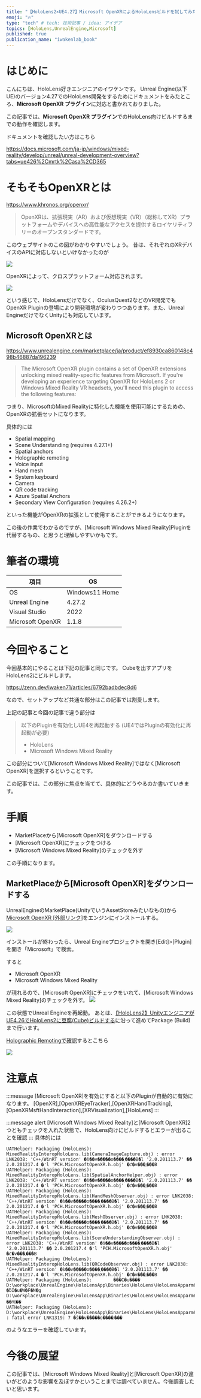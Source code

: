 ```yaml
---
title: "【HoloLens2×UE4.27】Microsoft OpenXRによるHoloLensビルドを試してみた"
emoji: "🔥"
type: "tech" # tech: 技術記事 / idea: アイデア
topics: [HoloLens,UnrealEngine,Microsoft]
published: true
publication_name: "iwakenlab_book"
---
```

# はじめに

こんにちは、HoloLens好きエンジニアのイワケンです。
Unreal Engine(以下UE)のバージョン4.27でのHoloLens開発をするためにドキュメントをみたところ、**Microsoft OpenXR プラグイン**に対応と書かれておりました。

この記事では、**Microsoft OpenXR プラグイン**でのHoloLens向けビルドするまでの動作を確認します。

ドキュメントを確認したい方はこちら

https://docs.microsoft.com/ja-jp/windows/mixed-reality/develop/unreal/unreal-development-overview?tabs=ue426%2Cmrtk%2Casa%2CD365

# そもそもOpenXRとは

https://www.khronos.org/openxr/

> OpenXRは、拡張現実（AR）および仮想現実（VR）（総称してXR）プラットフォームやデバイスへの高性能なアクセスを提供するロイヤリティフリーのオープンスタンダードです。

このウェブサイトのこの図がわかりやすいでしょう。
昔は、それぞれのXRデバイスのAPIに対応しないといけなかったのが

![](https://www.khronos.org/assets/uploads/apis/OpenXR-Before_3.png)

OpenXRによって、クロスプラットフォーム対応されます。

![](https://www.khronos.org/assets/uploads/apis/OpenXR-After_3.png)

という感じで、HoloLensだけでなく、OculusQuest2などのVR開発でもOpenXR Pluginの登場により開発環境が変わりつつあります。また、Unreal EngineだけでなくUnityにも対応しています。

## Microsoft OpenXRとは
https://www.unrealengine.com/marketplace/ja/product/ef8930ca860148c498b46887da196239

> The Microsoft OpenXR plugin contains a set of OpenXR extensions unlocking mixed reality-specific features from Microsoft. If you're developing an experience targeting OpenXR for HoloLens 2 or Windows Mixed Reality VR headsets, you'll need this plugin to access the following features:

つまり、MicrosoftのMixed Realityに特化した機能を使用可能にするための、OpenXRの拡張セットになります。

具体的には

- Spatial mapping
- Scene Understanding (requires 4.27.1+)
- Spatial anchors
- Holographic remoting
- Voice input
- Hand mesh
- System keyboard
- Camera
- QR code tracking
- Azure Spatial Anchors
- Secondary View Configuration (requires 4.26.2+)

といった機能がOpenXRの拡張として使用することができるようになります。

この後の作業でわかるのですが、[Microsoft Windows Mixed Reality]Pluginを代替するもの、と思うと理解しやすいかもです。

# 筆者の環境

|項目|OS|
|---|---|
|OS|Windows11 Home|
|Unreal Engine|4.27.2|
|Visual Studio|2022|
|Microsoft OpenXR|1.1.8|

# 今回やること

今回基本的にやることは下記の記事と同じです。
Cubeを出すアプリをHoloLens2にビルドします。

https://zenn.dev/iwaken71/articles/6792badbdec8d6

なので、セットアップなど共通な部分はこの記事では割愛します。

上記の記事と今回の記事で違う部分は

> 以下のPluginを有効化しUE4を再起動する (UE4ではPluginの有効化に再起動が必要)
> - HoloLens
> - Microsoft Windows Mixed Reality

この部分について[Microsoft Windows Mixed Reality]ではなく[Microsoft OpenXR]を選択するということです。

この記事では、この部分に焦点を当てて、具体的にどうやるのか書いていきます。

# 手順

- MarketPlaceから[Microsoft OpenXR]をダウンロードする
- [Microsoft OpenXR]にチェックをつける
- [Microsoft Windows Mixed Reality]のチェックを外す

この手順になります。


## MarketPlaceから[Microsoft OpenXR]をダウンロードする

UnrealEngineのMarketPlace(UnityでいうAssetStoreみたいなもの)から[Microsoft OpenXR [外部リンク]](https://www.unrealengine.com/marketplace/ja/product/ef8930ca860148c498b46887da196239)をエンジンにインストールする。

![](https://storage.googleapis.com/zenn-user-upload/8e343d8f816c-20220306.png)

インストールが終わったら、Unreal Engineプロジェクトを開き[Edit]>[Plugin]を開き「Microsoft」で検索。

すると
- Microsoft OpenXR
- Microsoft Windows Mixed Reality

が現れるので、[Microsoft OpenXR]にチェックをいれて、[Microsoft Windows Mixed Reality]のチェックを外す。
![](https://storage.googleapis.com/zenn-user-upload/829ba2b2cead-20220306.png)

この状態でUnreal Engineを再起動。
あとは、[【HoloLens2】UnityエンジニアがUE4.26でHoloLens2に豆腐(Cube)ビルドする](https://zenn.dev/iwaken71/articles/6792badbdec8d6
)に沿って進めてPackage (Build) まで行います。

[Holographic Remotingで確認](https://docs.microsoft.com/ja-jp/windows/mixed-reality/develop/unreal/tutorials/unreal-uxt-ch6)するとこちら

![](https://storage.googleapis.com/zenn-user-upload/a81cac9d9bf5-20220307.gif)

# 注意点

:::message
[Microsoft OpenXR]を有効にすると以下のPluginが自動的に有効になります。
[OpenXR],[OpenXREyeTracker],[OpenXRHandTracking],[OpenXRMsftHandInteraction],[XRVisualization],[HoloLens]
:::

:::message alert
[Microsoft Windows Mixed Reality]と[Microsoft OpenXR]2つともチェックを入れた状態で、HoloLens向けにビルドするとエラーが出ることを確認
:::
具体的には

```
UATHelper: Packaging (HoloLens):     MixedRealityInteropHoloLens.lib(CameraImageCapture.obj) : error LNK2038: 'C++/WinRT version' �̕s��v�����o����܂����B�l '2.0.201113.7' �� 2.0.201217.4 �̒l 'PCH.MicrosoftOpenXR.h.obj' �ƈ�v���܂���B
UATHelper: Packaging (HoloLens):     MixedRealityInteropHoloLens.lib(SpatialAnchorHelper.obj) : error LNK2038: 'C++/WinRT version' �̕s��v�����o����܂����B�l '2.0.201113.7' �� 2.0.201217.4 �̒l 'PCH.MicrosoftOpenXR.h.obj' �ƈ�v���܂���B
UATHelper: Packaging (HoloLens):     MixedRealityInteropHoloLens.lib(HandMeshObserver.obj) : error LNK2038: 'C++/WinRT version' �̕s��v�����o����܂����B�l '2.0.201113.7' �� 2.0.201217.4 �̒l 'PCH.MicrosoftOpenXR.h.obj' �ƈ�v���܂���B
UATHelper: Packaging (HoloLens):     MixedRealityInteropHoloLens.lib(MeshObserver.obj) : error LNK2038: 'C++/WinRT version' �̕s��v�����o����܂����B�l '2.0.201113.7' �� 2.0.201217.4 �̒l 'PCH.MicrosoftOpenXR.h.obj' �ƈ�v���܂���B
UATHelper: Packaging (HoloLens):     MixedRealityInteropHoloLens.lib(SceneUnderstandingObserver.obj) : error LNK2038: 'C++/WinRT version' �̕s��v�����o����܂����B�l '2.0.201113.7' �� 2.0.201217.4 �̒l 'PCH.MicrosoftOpenXR.h.obj' �ƈ�v���܂���B
UATHelper: Packaging (HoloLens):     MixedRealityInteropHoloLens.lib(QRCodeObserver.obj) : error LNK2038: 'C++/WinRT version' �̕s��v�����o����܂����B�l '2.0.201113.7' �� 2.0.201217.4 �̒l 'PCH.MicrosoftOpenXR.h.obj' �ƈ�v���܂���B
UATHelper: Packaging (HoloLens):        ���C�u���� D:\workplace\UnrealEngine\HoloLensApp\Binaries\HoloLens\HoloLensApparm64.lib �ƃI�u�W�F�N�g D:\workplace\UnrealEngine\HoloLensApp\Binaries\HoloLens\HoloLensApparm64.exp ��쐬��
UATHelper: Packaging (HoloLens):     D:\workplace\UnrealEngine\HoloLensApp\Binaries\HoloLens\HoloLensApparm64.exe : fatal error LNK1319: 7 �̕s��v�����o����܂���
```

のようなエラーを確認しています。

# 今後の展望

この記事では、[Microsoft Windows Mixed Reality]と[Microsoft OpenXR]の違いがどのような影響を及ぼすかということまでは調べていません。今後調査したいと思います。